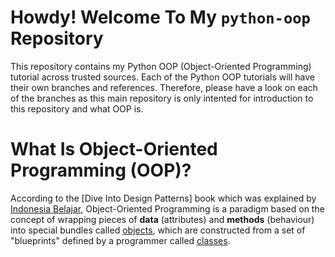 # Howdy! Welcome To My `python-oop` Repository

This repository contains my Python OOP (Object-Oriented Programming) tutorial across trusted sources. Each of the Python OOP tutorials will have their own branches and references. Therefore, please have a look on each of the branches as this main repository is only intented for introduction to this repository and what OOP is.

# What Is Object-Oriented Programming (OOP)?

According to the [Dive Into Design Patterns] book which was explained by [Indonesia Belajar](https://www.youtube.com/watch?v=_Ld8wMr4OZ4&list=PL2O3HdJI4voFoyU6YyuLBdrsBSZWWtbQt), Object-Oriented Programming is a paradigm based on the concept of wrapping pieces of **data** (attributes) and **methods** (behaviour) into special bundles called [objects](https://docs.python.org/3/glossary.html#term-object), which are constructed from a set of "blueprints" defined by a programmer called [classes](https://docs.python.org/3/glossary.html#term-class).
